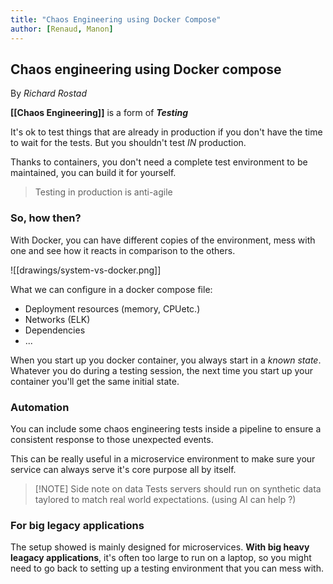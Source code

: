 ```yaml
---
title: "Chaos Engineering using Docker Compose"
author: [Renaud, Manon]
---
```



## Chaos engineering using Docker compose
By _Richard Rostad_

**[[Chaos Engineering]]** is a form of  ***Testing***

It's ok to test things that are already in production if you don't have the time to wait for the tests. But you shouldn't test _IN_ production.

Thanks to containers, you don't need a complete test environment to be maintained, you can build it for yourself.

>Testing in production is anti-agile

### So, how then?
With Docker, you can have different copies of the environment, mess with one and see how it reacts in comparison to the others.

![[drawings/system-vs-docker.png]]

What we can configure in a docker compose file:
- Deployment resources (memory, CPUetc.)
- Networks (ELK)
- Dependencies
- ...

When you start up you docker container, you always start in a _known state_.
Whatever you do during a testing session, the next time you start up your container you'll get the same initial state.

### Automation

You can include some chaos engineering tests inside a pipeline to ensure a consistent response to those unexpected events.

This can be really useful in a microservice environment to make sure your service can always serve it's core purpose all by itself.

> [!NOTE] Side note on data
>  Tests servers should run on synthetic data taylored to match real world expectations. (using AI can help ?)

### For big legacy applications

The setup showed is mainly designed for microservices.
**With big heavy leagacy applications**, it's often too large to run on a laptop, so you might need to go back to setting up a testing environment that you can mess with.
